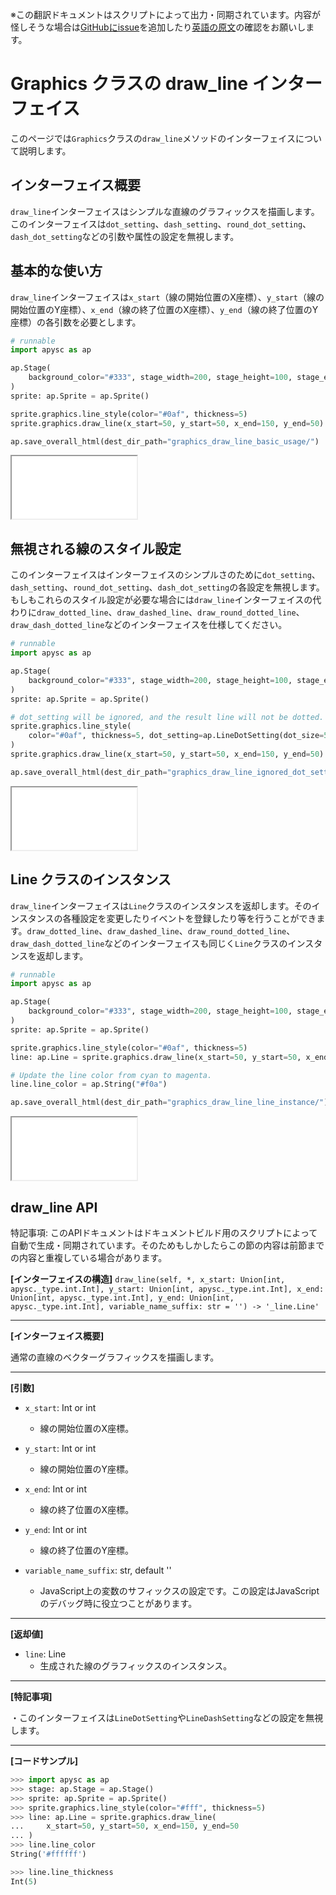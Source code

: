 <span class="inconspicuous-txt">※この翻訳ドキュメントはスクリプトによって出力・同期されています。内容が怪しそうな場合は<a href="https://github.com/simon-ritchie/apysc/issues" target="_blank">GitHubにissue</a>を追加したり[英語の原文](https://simon-ritchie.github.io/apysc/en/graphics_draw_line.html)の確認をお願いします。</span>

# Graphics クラスの draw_line インターフェイス

このページでは`Graphics`クラスの`draw_line`メソッドのインターフェイスについて説明します。

## インターフェイス概要

`draw_line`インターフェイスはシンプルな直線のグラフィックスを描画します。このインターフェイスは`dot_setting`、`dash_setting`、`round_dot_setting`、`dash_dot_setting`などの引数や属性の設定を無視します。

## 基本的な使い方

`draw_line`インターフェイスは`x_start`（線の開始位置のX座標）、`y_start`（線の開始位置のY座標）、`x_end`（線の終了位置のX座標）、`y_end`（線の終了位置のY座標）の各引数を必要とします。

```py
# runnable
import apysc as ap

ap.Stage(
    background_color="#333", stage_width=200, stage_height=100, stage_elem_id="stage"
)
sprite: ap.Sprite = ap.Sprite()

sprite.graphics.line_style(color="#0af", thickness=5)
sprite.graphics.draw_line(x_start=50, y_start=50, x_end=150, y_end=50)

ap.save_overall_html(dest_dir_path="graphics_draw_line_basic_usage/")
```

<iframe src="static/graphics_draw_line_basic_usage/index.html" width="200" height=100></iframe>

## 無視される線のスタイル設定

このインターフェイスはインターフェイスのシンプルさのために`dot_setting`、`dash_setting`、`round_dot_setting`、`dash_dot_setting`の各設定を無視します。もしもこれらのスタイル設定が必要な場合には`draw_line`インターフェイスの代わりに`draw_dotted_line`、`draw_dashed_line`、`draw_round_dotted_line`、`draw_dash_dotted_line`などのインターフェイスを仕様してください。

```py
# runnable
import apysc as ap

ap.Stage(
    background_color="#333", stage_width=200, stage_height=100, stage_elem_id="stage"
)
sprite: ap.Sprite = ap.Sprite()

# dot_setting will be ignored, and the result line will not be dotted.
sprite.graphics.line_style(
    color="#0af", thickness=5, dot_setting=ap.LineDotSetting(dot_size=5)
)
sprite.graphics.draw_line(x_start=50, y_start=50, x_end=150, y_end=50)

ap.save_overall_html(dest_dir_path="graphics_draw_line_ignored_dot_setting/")
```

<iframe src="static/graphics_draw_line_ignored_dot_setting/index.html" width="200" height=100></iframe>

## Line クラスのインスタンス

`draw_line`インターフェイスは`Line`クラスのインスタンスを返却します。そのインスタンスの各種設定を変更したりイベントを登録したり等を行うことができます。`draw_dotted_line`、`draw_dashed_line`、`draw_round_dotted_line`、`draw_dash_dotted_line`などのインターフェイスも同じく`Line`クラスのインスタンスを返却します。

```py
# runnable
import apysc as ap

ap.Stage(
    background_color="#333", stage_width=200, stage_height=100, stage_elem_id="stage"
)
sprite: ap.Sprite = ap.Sprite()

sprite.graphics.line_style(color="#0af", thickness=5)
line: ap.Line = sprite.graphics.draw_line(x_start=50, y_start=50, x_end=150, y_end=50)

# Update the line color from cyan to magenta.
line.line_color = ap.String("#f0a")

ap.save_overall_html(dest_dir_path="graphics_draw_line_line_instance/")
```

<iframe src="static/graphics_draw_line_line_instance/index.html" width="200" height=100></iframe>

## draw_line API

<span class="inconspicuous-txt">特記事項: このAPIドキュメントはドキュメントビルド用のスクリプトによって自動で生成・同期されています。そのためもしかしたらこの節の内容は前節までの内容と重複している場合があります。</span>

**[インターフェイスの構造]** `draw_line(self, *, x_start: Union[int, apysc._type.int.Int], y_start: Union[int, apysc._type.int.Int], x_end: Union[int, apysc._type.int.Int], y_end: Union[int, apysc._type.int.Int], variable_name_suffix: str = '') -> '_line.Line'`<hr>

**[インターフェイス概要]**

通常の直線のベクターグラフィックスを描画します。<hr>

**[引数]**

- `x_start`: Int or int
  - 線の開始位置のX座標。

- `y_start`: Int or int
  - 線の開始位置のY座標。

- `x_end`: Int or int
  - 線の終了位置のX座標。

- `y_end`: Int or int
  - 線の終了位置のY座標。

- `variable_name_suffix`: str, default ''
  - JavaScript上の変数のサフィックスの設定です。この設定はJavaScriptのデバッグ時に役立つことがあります。

<hr>

**[返却値]**

- `line`: Line
  - 生成された線のグラフィックスのインスタンス。

<hr>

**[特記事項]**

 ・このインターフェイスは`LineDotSetting`や`LineDashSetting`などの設定を無視します。<hr>

**[コードサンプル]**

```py
>>> import apysc as ap
>>> stage: ap.Stage = ap.Stage()
>>> sprite: ap.Sprite = ap.Sprite()
>>> sprite.graphics.line_style(color="#fff", thickness=5)
>>> line: ap.Line = sprite.graphics.draw_line(
...     x_start=50, y_start=50, x_end=150, y_end=50
... )
>>> line.line_color
String('#ffffff')

>>> line.line_thickness
Int(5)
```
